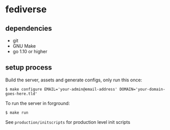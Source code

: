 # fediverse


## dependencies

* git
* GNU Make
* go 1.10 or higher

## setup process

Build the server, assets and generate configs, only run this once:

    $ make configure EMAIL='your-admin@email-address' DOMAIN='your-domain-goes-here.tld'

To run the server in forground:

    $ make run

See `production/initscripts` for production level init scripts
